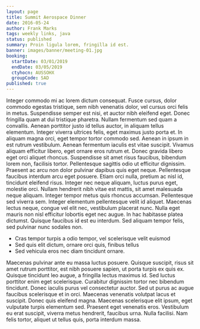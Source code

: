 ```yaml
---
layout: page
title: Summit Aerospace Dinner
date: 2016-05-24
author: Frank Marks
tags: weekly links, java
status: published
summary: Proin ligula lorem, fringilla id est.
banner: images/banner/meeting-01.jpg
booking:
  startDate: 03/01/2019
  endDate: 03/05/2019
  ctyhocn: AUSSOHX
  groupCode: SAD
published: true
---
```

Integer commodo mi ac lorem dictum consequat. Fusce cursus, dolor commodo egestas tristique, sem nibh venenatis dolor, vel cursus orci felis in metus. Suspendisse semper est nisi, et auctor nibh eleifend eget. Donec fringilla quam at dui tristique pharetra. Nullam fermentum sed quam a convallis. Aenean porttitor justo id tellus auctor, in aliquam tellus elementum. Integer viverra ultrices felis, eget maximus justo porta et. In aliquam magna orci, eget tempor tortor commodo sed. Aenean in ipsum in est rutrum vestibulum. Aenean fermentum iaculis est vitae suscipit. Vivamus aliquam efficitur libero, eget ornare eros rutrum et.
Donec gravida libero eget orci aliquet rhoncus. Suspendisse sit amet risus faucibus, bibendum lorem non, facilisis tortor. Pellentesque sagittis odio ut efficitur dignissim. Praesent ac arcu non dolor pulvinar dapibus quis eget neque. Pellentesque faucibus interdum arcu eget posuere. Etiam orci nulla, pretium ac nisl id, tincidunt eleifend risus. Integer nec neque aliquam, luctus purus eget, molestie orci. Nullam hendrerit nibh vitae est mattis, sit amet malesuada neque aliquam. Integer tempor metus quis rhoncus accumsan. Pellentesque sed viverra sem. Integer elementum pellentesque velit id aliquet. Maecenas lectus neque, congue vel elit nec, vestibulum placerat nunc. Nulla eget mauris non nisl efficitur lobortis eget nec augue. In hac habitasse platea dictumst. Quisque faucibus id est eu interdum. Sed aliquam tempor felis, sed pulvinar nunc sodales non.

* Cras tempor turpis a odio tempor, vel scelerisque velit euismod
* Sed quis elit dictum, ornare orci quis, finibus tellus
* Sed vehicula eros nec diam tincidunt ornare.

Maecenas pulvinar ante eu massa luctus posuere. Quisque suscipit, risus sit amet rutrum porttitor, est nibh posuere sapien, ut porta turpis ex quis ex. Quisque tincidunt leo augue, a fringilla lectus maximus id. Sed luctus porttitor enim eget scelerisque. Curabitur dignissim tortor nec bibendum tincidunt. Donec iaculis purus vel consectetur auctor. Sed ut purus ac augue faucibus scelerisque et in orci. Maecenas venenatis volutpat lacus et suscipit. Donec quis eleifend magna. Maecenas scelerisque elit ipsum, eget vulputate turpis elementum sed. Praesent eget venenatis eros. Vestibulum eu erat suscipit, viverra metus hendrerit, faucibus urna. Nulla facilisi. Nam felis tortor, aliquet ut tellus quis, porta interdum massa.
